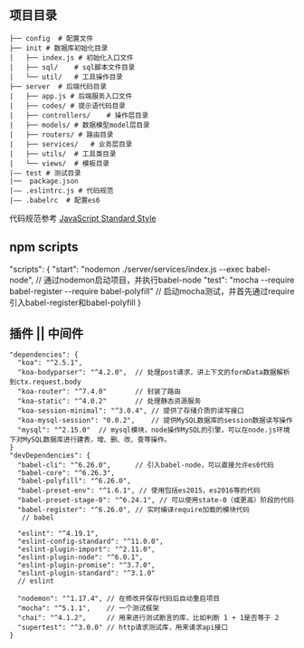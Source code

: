 ## 项目目录
```
├── config  # 配置文件
├── init # 数据库初始化目录
│   ├── index.js # 初始化入口文件
│   ├── sql/    # sql脚本文件目录
│   └── util/   # 工具操作目录
├── server  # 后端代码目录
|   ├── app.js # 后端服务入口文件
|   ├── codes/ # 提示语代码目录
|   ├── controllers/    # 操作层目录
|   ├── models/ # 数据模型model层目录
|   ├── routers/ # 路由目录
|   ├── services/   # 业务层目录
|   ├── utils/  # 工具类目录
|   └── views/  # 模板目录
|—— test # 测试目录
|──  package.json 
|—— .eslintrc.js # 代码规范
|—— .babelrc  # 配置es6
```

代码规范参考
[JavaScript Standard Style](https://github.com/standard/standard/blob/master/RULES.md)

## npm scripts
"scripts": {
  "start": "nodemon ./server/services/index.js --exec babel-node",
  // 通过nodemon启动项目，并执行babel-node
  "test": "mocha --require babel-register --require babel-polyfill"
  // 启动mocha测试，并首先通过require引入babel-register和babel-polyfill
}


## 插件 || 中间件
```
"dependencies": {
  "koa": "^2.5.1",     
  "koa-bodyparser": "^4.2.0",  // 处理post请求，讲上下文的formData数据解析到ctx.request.body
  "koa-router": "^7.4.0"       // 封装了路由
  "koa-static": "^4.0.2"       // 处理静态资源服务
  "koa-session-minimal": "^3.0.4", // 提供了存储介质的读写接口
  "koa-mysql-session": "0.0.2",    // 提供MySQL数据库的session数据读写操作
  "mysql": "^2.15.0"  // mysql模块，node操作MySQL的引擎，可以在node.js环境下对MySQL数据库进行建表，增、删、改、查等操作。
}
"devDependencies": {
  "babel-cli": "^6.26.0",      // 引入babel-node，可以直接允许es6代码
  "babel-core": "^6.26.3",
  "babel-polyfill": "^6.26.0",
  "babel-preset-env": "^1.6.1", // 使用包括es2015，es2016等的代码
  "babel-preset-stage-0": "^6.24.1", // 可以使用state-0（或更高）阶段的代码
  "babel-register": "^6.26.0", // 实时编译require加载的模块代码
   // babel

  "eslint": "^4.19.1",
  "eslint-config-standard": "^11.0.0",
  "eslint-plugin-import": "^2.11.0",
  "eslint-plugin-node": "^6.0.1",
  "eslint-plugin-promise": "^3.7.0",
  "eslint-plugin-standard": "^3.1.0"
  // eslint

  "nodemon": "^1.17.4", // 在修改并保存代码后自动重启项目
  "mocha": "^5.1.1",    // 一个测试框架
  "chai": "^4.1.2",     // 用来进行测试断言的库，比如判断 1 + 1是否等于 2
  "supertest": "^3.0.0" // http请求测试库，用来请求api接口
}
```
